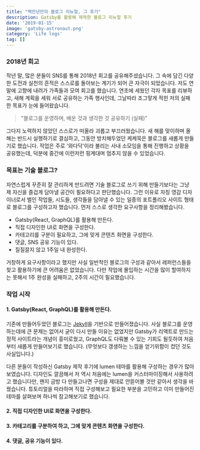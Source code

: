 ```yaml
---
title: "백만년만의 블로그 리뉴얼, 그 후기"
description: Gatsby를 활용해 제작한 블로그 리뉴얼 후기
date: '2019-01-15'
image: 'gatsby-astronaut.png'
category: 'Life logs'
tag: []
---
```


### 2018년 회고
작년 말, 많은 분들이 SNS를 통해 2018년 회고를 공유해주셨습니다. 그 속에 담긴 다양한 도전과 실천의 흔적은 스스로를 돌아보는 계기가 되어 큰 자극이 되었습니다. 저도 연말에 고향에 내려가 가족들과 모여 회고를 했습니다. 연초에 세웠던 각자 목표를 리뷰하고, 새해 계획을 세워 서로 공유하는 가족 행사인데, 그날따라 조그맣게 적힌 저의 실패한 목표가 눈에 들어왔습니다.

> "블로그를 운영하며, 배운 것과 생각한 것 공유하기 (실패)"

그다지 노력하지 않았던 스스로가 떠올라 괴롭고 부끄러웠습니다. 새 해를 맞이하며 올해는 반드시 실행하기로 결심하고, 그동안 방치해두었던 케케묵은 블로그를 새롭게 만들기로 했습니다. 작업은 주로 '와다닥'이라 불리는 사내 소모임을 통해 진행하고 상황을 공유했는데, 덕분에 중간에 이런저런 핑계대며 멈추지 않을 수 있었습니다.

### 목표는 기술 블로그?
자연스럽게 꾸준히 잘 관리하게 만드려면 기술 블로그로 쓰기 위해 만들기보다는 그냥 제 자신을 즐겁게 담아낼 공간이 필요하다고 판단했습니다. 그런 이유로 자칭 영감 디자이너로서 벌인 작업들, 시도들, 생각들을 담아낼 수 있는 일종의 포트폴리오 사이트 형태로 블로그를 구성하고자 했습니다. 먼저 스스로 생각한 요구사항을 정리해봤습니다.

- Gatsby(React, GraphQL)를 활용해 만든다.
- 직접 디자인한 UI로 화면을 구성한다.
- 카테고리를 구분이 필요하고, 그에 맞게 콘텐츠 화면을 구성한다.
- 댓글, SNS 공유 기능이 있다.
- 질질끌지 않고 1주일 내 완성한다.

거창하게 요구사항이라고 했지만 사실 일반적인 블로그의 구성과 같아서 레퍼런스들을 찾고 활용하기에 큰 어려움은 없었습니다. 다만 작업에 몰입하는 시간을 많이 할여하지는 못해서 1주 완성을 실패하고, 2주의 시간이 필요했습니다.

### 작업 시작
#### 1. Gatsby(React, GraphQL)를 활용해 만든다.
기존에 만들어두었던 블로그는 [Jekyll](https://jekyllrb.com/)을 기반으로 만들어졌습니다. 사실 블로그를 운영하는데에 큰 문제는 없어서 굳이 다시 만들 이유는 없었지만 Gatsby가 리액트로 만드는 정적 사이트라는 개념이 흥미로웠고, GraphQL도 다뤄볼 수 있는 기회도 될듯하여 처음부터 새롭게 만들어보기로 했습니다. (무엇보다 갱생하는 느낌을 얻기위함이 컸던 것도 사실입니다.)

다른 분들이 작성하신 Gatsby 제작 후기에 lumen 테마를 활용해 구성하는 경우가 많아 보였습니다. 디자인도 깔끔해서 저 역시 처음에는 lumen을 커스터마이징해서 사용하려고 했습니다만, 왠지 금방 다 만들고나면 구성을 제대로 안뜯어볼 것만 같아서 생각을 바꿨습니다. 튜토리얼을 따라하며 직접 구성해보고 필요한 부분을 고민하고 이미 만들어진 테마를 살펴보며 하나씩 참고해보기로 했습니다.


#### 2. 직접 디자인한 UI로 화면을 구성한다.


#### 3. 카테고리를 구분하여 하고, 그에 맞게 콘텐츠 화면을 구성한다.


#### 4. 댓글, 공유 기능이 있다.